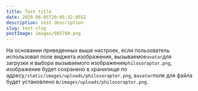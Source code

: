 ```yaml
---
title: Test title
date: 2020-06-05T20:05:32.055Z
description: test description
slug: test-slug
postImage: images/985798.png
---
```



На основании приведенных выше настроек, если пользователь использовал поле виджета изображения, вызываемое`avatar`для загрузки и выбора вызываемого изображения`philosoraptor.png`, изображение будет сохранено в хранилище по адресу`/static/images/uploads/philosoraptor.png`, а`avatar`поле для файла будет установлено в`/images/uploads/philosoraptor.png`.



<!-- ![alt text](images/655277.png "Pict title") -->
